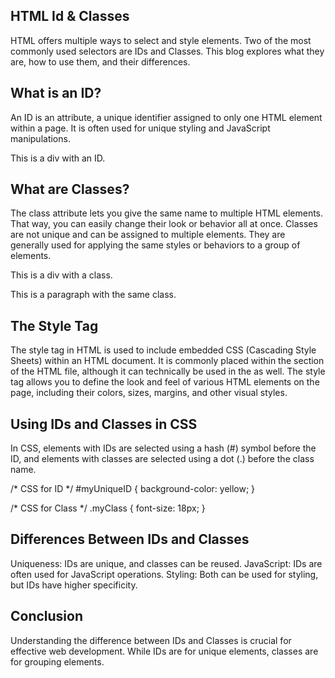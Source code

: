 ## HTML Id & Classes
HTML offers multiple ways to select and style elements. Two of the most commonly used selectors are IDs and Classes. This blog explores what they are, how to use them, and their differences.

## What is an ID?
An ID is an attribute, a unique identifier assigned to only one HTML element within a page. It is often used for unique styling and JavaScript manipulations.

<div id="myUniqueID">This is a div with an ID.</div>


## What are Classes?
The class attribute lets you give the same name to multiple HTML elements. That way, you can easily change their look or behavior all at once. Classes are not unique and can be assigned to multiple elements. They are generally used for applying the same styles or behaviors to a group of elements.

<div class="myClass">This is a div with a class.</div>
<p class="myClass">This is a paragraph with the same class.</p>


## The Style Tag
The style tag in HTML is used to include embedded CSS (Cascading Style Sheets) within an HTML document. It is commonly placed within the <head> section of the HTML file, although it can technically be used in the <body> as well. 
The style tag allows you to define the look and feel of various HTML elements on the page, including their colors, sizes, margins, and other visual styles.

## Using IDs and Classes in CSS
In CSS, elements with IDs are selected using a hash (#) symbol before the ID, and elements with classes are selected using a dot (.) before the class name.


/* CSS for ID */
#myUniqueID {
  background-color: yellow;
}

/* CSS for Class */
.myClass {
  font-size: 18px;
}


## Differences Between IDs and Classes
Uniqueness: IDs are unique, and classes can be reused.
JavaScript: IDs are often used for JavaScript operations.
Styling: Both can be used for styling, but IDs have higher specificity.


## Conclusion
Understanding the difference between IDs and Classes is crucial for effective web development. While IDs are for unique elements, classes are for grouping elements.
